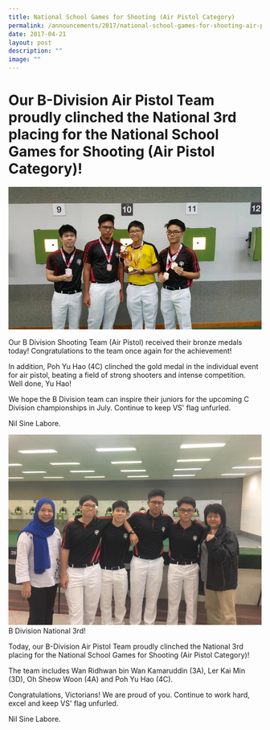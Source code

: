 ```yaml
---
title: National School Games for Shooting (Air Pistol Category)
permalink: /announcements/2017/national-school-games-for-shooting-air-pistol-category/
date: 2017-04-21
layout: post
description: ""
image: ""
---
```


# **Our B-Division Air Pistol Team proudly clinched the National 3rd placing for the National School Games for Shooting (Air Pistol Category)!**

![](/images/Air-Pistol-1.jpg)

Our B Division Shooting Team (Air Pistol) received their bronze medals today! Congratulations to the team once again for the achievement!

In addition, Poh Yu Hao (4C) clinched the gold medal in the individual event for air pistol, beating a field of strong shooters and intense competition. Well done, Yu Hao!

We hope the B Division team can inspire their juniors for the upcoming C Division championships in July. Continue to keep VS' flag unfurled.

Nil Sine Labore.

![](/images/Air-Pistol.jpg)
B Division National 3rd!

Today, our B-Division Air Pistol Team proudly clinched the National 3rd placing for the National School Games for Shooting (Air Pistol Category)!

The team includes Wan Ridhwan bin Wan Kamaruddin (3A), Ler Kai Min (3D), Oh Sheow Woon (4A) and Poh Yu Hao (4C).

Congratulations, Victorians! We are proud of you. Continue to work hard, excel and keep VS' flag unfurled.

Nil Sine Labore.